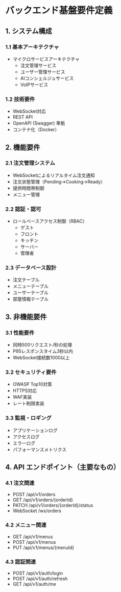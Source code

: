 # バックエンド基盤要件定義

## 1. システム構成

### 1.1 基本アーキテクチャ
- マイクロサービスアーキテクチャ
  - 注文管理サービス
  - ユーザー管理サービス
  - AIコンシェルジュサービス
  - VoIPサービス

### 1.2 技術要件
- WebSocket対応
- REST API
- OpenAPI (Swagger) 準拠
- コンテナ化（Docker）

## 2. 機能要件

### 2.1 注文管理システム
- WebSocketによるリアルタイム注文通知
- 注文状態管理（Pending→Cooking→Ready）
- 提供時間帯制御
- メニュー管理

### 2.2 認証・認可
- ロールベースアクセス制御（RBAC）
  - ゲスト
  - フロント
  - キッチン
  - サーバー
  - 管理者

### 2.3 データベース設計
- 注文テーブル
- メニューテーブル
- ユーザーテーブル
- 部屋情報テーブル

## 3. 非機能要件

### 3.1 性能要件
- 同時500リクエスト/秒の処理
- P95レスポンスタイム3秒以内
- WebSocket接続数1000以上

### 3.2 セキュリティ要件
- OWASP Top10対策
- HTTPS対応
- WAF実装
- レート制限実装

### 3.3 監視・ロギング
- アプリケーションログ
- アクセスログ
- エラーログ
- パフォーマンスメトリクス

## 4. API エンドポイント（主要なもの）

### 4.1 注文関連
- POST /api/v1/orders
- GET /api/v1/orders/{orderId}
- PATCH /api/v1/orders/{orderId}/status
- WebSocket /ws/orders

### 4.2 メニュー関連
- GET /api/v1/menus
- POST /api/v1/menus
- PUT /api/v1/menus/{menuId}

### 4.3 認証関連
- POST /api/v1/auth/login
- POST /api/v1/auth/refresh
- GET /api/v1/auth/me 